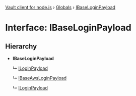 [Vault client for node.js](../README.md) › [Globals](../globals.md) › [IBaseLoginPayload](ibaseloginpayload.md)

# Interface: IBaseLoginPayload

## Hierarchy

* **IBaseLoginPayload**

  ↳ [ILoginPayload](../globals.md#iloginpayload)

  ↳ [IBaseAwsLoginPayload](../globals.md#ibaseawsloginpayload)

  ↳ [ILoginPayload](../globals.md#iloginpayload)
